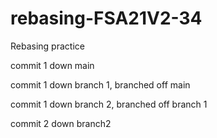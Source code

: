 # rebasing-FSA21V2-34
Rebasing practice

commit 1 down main

commit 1 down branch 1, branched off main

commit 1 down branch 2, branched off branch 1

commit 2 down branch2